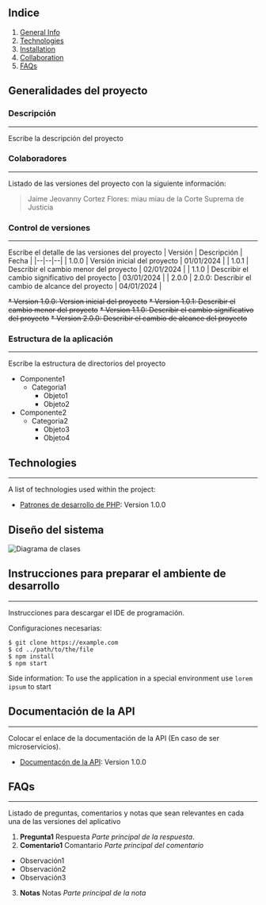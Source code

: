 ## Indice
1. [General Info](#general-info)
2. [Technologies](#technologies)
3. [Installation](#installation)
4. [Collaboration](#collaboration)
5. [FAQs](#faqs)

## Generalidades del proyecto
### Descripción
***
Escribe la descripción del proyecto
### Colaboradores
***
Listado de las versiones del proyecto con la siguiente información:
> Jaime Jeovanny Cortez Flores: miau miau de la Corte Suprema de Justicia

### Control de versiones
***
Escribe el detalle de las versiones del proyecto
| Versión | Descripción | Fecha |
|--|--|--|
| 1.0.0 | Versión inicial del proyecto | 01/01/2024 |
| 1.0.1 | Describir el cambio menor del proyecto | 02/01/2024 |
| 1.1.0 | Describir el cambio significativo del proyecto | 03/01/2024 |
| 2.0.0 | 2.0.0: Describir el cambio de alcance del proyecto | 04/01/2024 |

~~* Version 1.0.0: Version inicial del proyecto~~
~~* Version 1.0.1: Describir el cambio menor del proyecto~~
~~* Version 1.1.0: Describir el cambio significativo del proyecto~~
~~* Version 2.0.0: Describir el cambio de alcance del proyecto~~

### Estructura de la aplicación
***
Escribe la estructura de directorios del proyecto
* Componente1
  * Categoria1
    * Objeto1
    * Objeto2
* Componente2
  * Categoria2
    * Objeto3
    * Objeto4

## Technologies
***
A list of technologies used within the project:
* [Patrones de desarrollo de PHP](https://refactoring.guru/es/design-patterns/php): Version 1.0.0 

## Diseño del sistema
![Diagrama de clases](https://okdiario.com/img/2018/11/07/mira-en-que-consiste-un-diagrama-de-clases-655x368.jpg)

## Instrucciones para preparar el ambiente de desarrollo
***
Instrucciones para descargar el IDE de programación.

Configuraciones necesarias:
```
$ git clone https://example.com
$ cd ../path/to/the/file
$ npm install
$ npm start
```
Side information: To use the application in a special environment use ```lorem ipsum``` to start
## Documentación de la API
***
Colocar el enlace de la documentación de la API (En caso de ser microservicios).
* [Documentacón de la API](https://pokeapi.co/): Version 1.0.0
## FAQs
***
Listado de preguntas, comentarios y notas que sean relevantes en cada una de las versiones del aplicativo
1. **Pregunta1**
Respuesta _Parte principal de la respuesta_. 
2. **Comentario1**
Comantario _Parte principal del comentario_
* Observación1
* Observación2
* Observación3
3. **Notas**
Notas _Parte principal de la nota_
